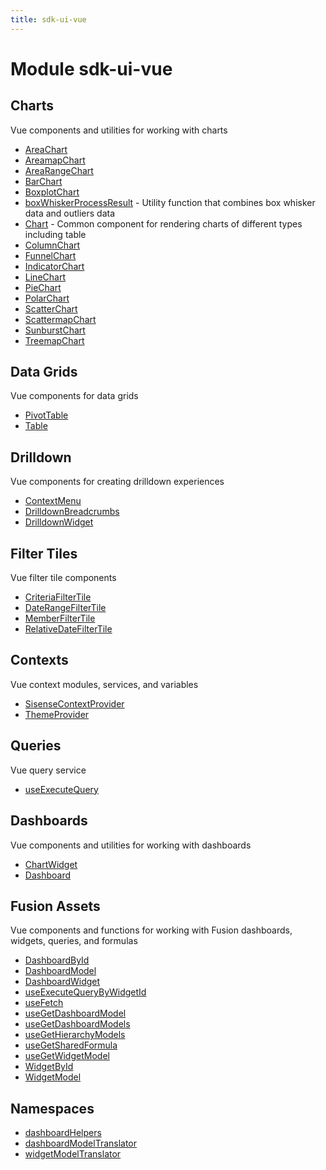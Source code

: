 ```yaml
---
title: sdk-ui-vue
---
```


# Module sdk-ui-vue

## Charts

Vue components and utilities for working with charts

- [AreaChart](charts/class.AreaChart.md)
- [AreamapChart](charts/class.AreamapChart.md)
- [AreaRangeChart](charts/class.AreaRangeChart.md) <Badge type="beta" text="Beta" />
- [BarChart](charts/class.BarChart.md)
- [BoxplotChart](charts/class.BoxplotChart.md)
- [boxWhiskerProcessResult](charts/function.boxWhiskerProcessResult.md) - Utility function that combines box whisker data and outliers data
- [Chart](charts/class.Chart.md) - Common component for rendering charts of different types including table
- [ColumnChart](charts/class.ColumnChart.md)
- [FunnelChart](charts/class.FunnelChart.md)
- [IndicatorChart](charts/class.IndicatorChart.md)
- [LineChart](charts/class.LineChart.md)
- [PieChart](charts/class.PieChart.md)
- [PolarChart](charts/class.PolarChart.md)
- [ScatterChart](charts/class.ScatterChart.md)
- [ScattermapChart](charts/class.ScattermapChart.md)
- [SunburstChart](charts/class.SunburstChart.md)
- [TreemapChart](charts/class.TreemapChart.md)

## Data Grids

Vue components for data grids

- [PivotTable](data-grids/class.PivotTable.md) <Badge type="beta" text="Beta" />
- [Table](data-grids/class.Table.md)

## Drilldown

Vue components for creating drilldown experiences

- [ContextMenu](drilldown/class.ContextMenu.md)
- [DrilldownBreadcrumbs](drilldown/class.DrilldownBreadcrumbs.md)
- [DrilldownWidget](drilldown/class.DrilldownWidget.md)

## Filter Tiles

Vue filter tile components

- [CriteriaFilterTile](filter-tiles/class.CriteriaFilterTile.md)
- [DateRangeFilterTile](filter-tiles/class.DateRangeFilterTile.md)
- [MemberFilterTile](filter-tiles/class.MemberFilterTile.md)
- [RelativeDateFilterTile](filter-tiles/class.RelativeDateFilterTile.md)

## Contexts

Vue context modules, services, and variables

- [SisenseContextProvider](contexts/class.SisenseContextProvider.md)
- [ThemeProvider](contexts/class.ThemeProvider.md)

## Queries

Vue query service

- [useExecuteQuery](queries/function.useExecuteQuery.md)

## Dashboards

Vue components and utilities for working with dashboards

- [ChartWidget](dashboards/class.ChartWidget.md)
- [Dashboard](dashboards/class.Dashboard.md) <Badge type="beta" text="Beta" />

## Fusion Assets

Vue components and functions for working with Fusion dashboards, widgets, queries, and formulas

- [DashboardById](fusion-assets/class.DashboardById.md) <Badge type="fusionEmbed" text="Fusion Embed" /> <Badge type="beta" text="Beta" />
- [DashboardModel](fusion-assets/interface.DashboardModel.md) <Badge type="fusionEmbed" text="Fusion Embed" />
- [DashboardWidget](fusion-assets/class.DashboardWidget.md) <Badge type="fusionEmbed" text="Fusion Embed" />
- [useExecuteQueryByWidgetId](fusion-assets/function.useExecuteQueryByWidgetId.md) <Badge type="fusionEmbed" text="Fusion Embed" />
- [useFetch](fusion-assets/function.useFetch.md) <Badge type="fusionEmbed" text="Fusion Embed" />
- [useGetDashboardModel](fusion-assets/function.useGetDashboardModel.md) <Badge type="fusionEmbed" text="Fusion Embed" />
- [useGetDashboardModels](fusion-assets/function.useGetDashboardModels.md) <Badge type="fusionEmbed" text="Fusion Embed" />
- [useGetHierarchyModels](fusion-assets/function.useGetHierarchyModels.md) <Badge type="fusionEmbed" text="Fusion Embed" />
- [useGetSharedFormula](fusion-assets/function.useGetSharedFormula.md) <Badge type="fusionEmbed" text="Fusion Embed" />
- [useGetWidgetModel](fusion-assets/function.useGetWidgetModel.md) <Badge type="fusionEmbed" text="Fusion Embed" />
- [WidgetById](fusion-assets/class.WidgetById.md) <Badge type="fusionEmbed" text="Fusion Embed" />
- [WidgetModel](fusion-assets/interface.WidgetModel.md) <Badge type="fusionEmbed" text="Fusion Embed" />

## Namespaces

- [dashboardHelpers](namespaces/namespace.dashboardHelpers/index.md)
- [dashboardModelTranslator](namespaces/namespace.dashboardModelTranslator/index.md)
- [widgetModelTranslator](namespaces/namespace.widgetModelTranslator/index.md)
